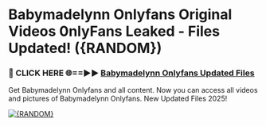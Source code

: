 # Babymadelynn Onlyfans Original Videos 0nlyFans Leaked - Files Updated! ({RANDOM})

<h3>🔴 CLICK HERE 🌐==►► <a href="https://betterlinks.top/A2PfLJ" rel="nofollow">Babymadelynn Onlyfans Updated Files</a></h3>

Get Babymadelynn Onlyfans and all content. Now you can access all videos and pictures of Babymadelynn Onlyfans. New Updated Files 2025!

[![{RANDOM}](https://i.imgur.com/ppqm5kG.gif)](https://betterlinks.top/A2PfLJ)